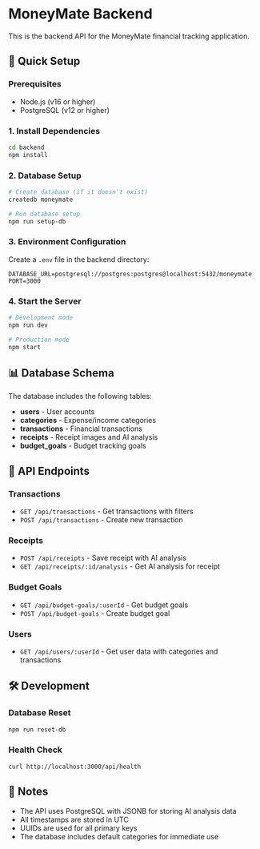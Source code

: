 # MoneyMate Backend

This is the backend API for the MoneyMate financial tracking application.

## 🚀 Quick Setup

### Prerequisites
- Node.js (v16 or higher)
- PostgreSQL (v12 or higher)

### 1. Install Dependencies
```bash
cd backend
npm install
```

### 2. Database Setup
```bash
# Create database (if it doesn't exist)
createdb moneymate

# Run database setup
npm run setup-db
```

### 3. Environment Configuration
Create a `.env` file in the backend directory:
```env
DATABASE_URL=postgresql://postgres:postgres@localhost:5432/moneymate
PORT=3000
```

### 4. Start the Server
```bash
# Development mode
npm run dev

# Production mode
npm start
```

## 📊 Database Schema

The database includes the following tables:
- **users** - User accounts
- **categories** - Expense/income categories
- **transactions** - Financial transactions
- **receipts** - Receipt images and AI analysis
- **budget_goals** - Budget tracking goals

## 🔧 API Endpoints

### Transactions
- `GET /api/transactions` - Get transactions with filters
- `POST /api/transactions` - Create new transaction

### Receipts
- `POST /api/receipts` - Save receipt with AI analysis
- `GET /api/receipts/:id/analysis` - Get AI analysis for receipt

### Budget Goals
- `GET /api/budget-goals/:userId` - Get budget goals
- `POST /api/budget-goals` - Create budget goal

### Users
- `GET /api/users/:userId` - Get user data with categories and transactions

## 🛠️ Development

### Database Reset
```bash
npm run reset-db
```

### Health Check
```bash
curl http://localhost:3000/api/health
```

## 📝 Notes

- The API uses PostgreSQL with JSONB for storing AI analysis data
- All timestamps are stored in UTC
- UUIDs are used for all primary keys
- The database includes default categories for immediate use
